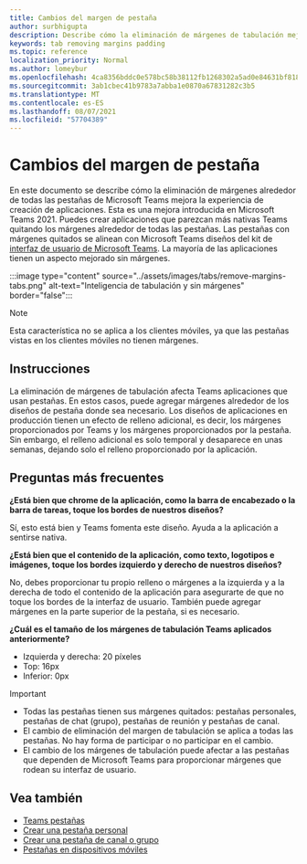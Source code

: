 ```yaml
---
title: Cambios del margen de pestaña
author: surbhigupta
description: Describe cómo la eliminación de márgenes de tabulación mejora la experiencia de creación de aplicaciones.
keywords: tab removing margins padding
ms.topic: reference
localization_priority: Normal
ms.author: lomeybur
ms.openlocfilehash: 4ca8356bddc0e578bc58b38112fb1268302a5ad0e84631bf81864c70cffbcb64
ms.sourcegitcommit: 3ab1cbec41b9783a7abba1e0870a67831282c3b5
ms.translationtype: MT
ms.contentlocale: es-ES
ms.lasthandoff: 08/07/2021
ms.locfileid: "57704389"
---
```

# <a name="tab-margin-changes"></a>Cambios del margen de pestaña

En este documento se describe cómo la eliminación de márgenes alrededor de todas las pestañas de Microsoft Teams mejora la experiencia de creación de aplicaciones. Esta es una mejora introducida en Microsoft Teams 2021.
Puedes crear aplicaciones que parezcan más nativas Teams quitando los márgenes alrededor de todas las pestañas. Las pestañas con márgenes quitados se alinean con Microsoft Teams diseños del kit de [interfaz de usuario de Microsoft Teams](~/tabs/design/tabs.md). La mayoría de las aplicaciones tienen un aspecto mejorado sin márgenes.

:::image type="content" source="../assets/images/tabs/remove-margins-tabs.png" alt-text="Inteligencia de tabulación y sin márgenes" border="false":::

> [!NOTE]
> Esta característica no se aplica a los clientes móviles, ya que las pestañas vistas en los clientes móviles no tienen márgenes. 

## <a name="guidelines"></a>Instrucciones

La eliminación de márgenes de tabulación afecta Teams aplicaciones que usan pestañas. En estos casos, puede agregar márgenes alrededor de los diseños de pestaña donde sea necesario. Los diseños de aplicaciones en producción tienen un efecto de relleno adicional, es decir, los márgenes proporcionados por Teams y los márgenes proporcionados por la pestaña. Sin embargo, el relleno adicional es solo temporal y desaparece en unas semanas, dejando solo el relleno proporcionado por la aplicación.

## <a name="faq"></a>Preguntas más frecuentes

**¿Está bien que chrome de la aplicación, como la barra de encabezado o la barra de tareas, toque los bordes de nuestros diseños?**

Sí, esto está bien y Teams fomenta este diseño. Ayuda a la aplicación a sentirse nativa.

**¿Está bien que el contenido de la aplicación, como texto, logotipos e imágenes, toque los bordes izquierdo y derecho de nuestros diseños?**

No, debes proporcionar tu propio relleno o márgenes a la izquierda y a la derecha de todo el contenido de la aplicación para asegurarte de que no toque los bordes de la interfaz de usuario. También puede agregar márgenes en la parte superior de la pestaña, si es necesario.

**¿Cuál es el tamaño de los márgenes de tabulación Teams aplicados anteriormente?**

* Izquierda y derecha: 20 píxeles
* Top: 16px
* Inferior: 0px

> [!IMPORTANT]
> * Todas las pestañas tienen sus márgenes quitados: pestañas personales, pestañas de chat (grupo), pestañas de reunión y pestañas de canal.
> * El cambio de eliminación del margen de tabulación se aplica a todas las pestañas. No hay forma de participar o no participar en el cambio. 
> * El cambio de los márgenes de tabulación puede afectar a las pestañas que dependen de Microsoft Teams para proporcionar márgenes que rodean su interfaz de usuario.

## <a name="see-also"></a>Vea también

* [Teams pestañas](~/tabs/what-are-tabs.md)
* [Crear una pestaña personal](~/tabs/how-to/create-personal-tab.md)
* [Crear una pestaña de canal o grupo](~/tabs/how-to/create-channel-group-tab.md)
* [Pestañas en dispositivos móviles](~/tabs/design/tabs-mobile.md)
